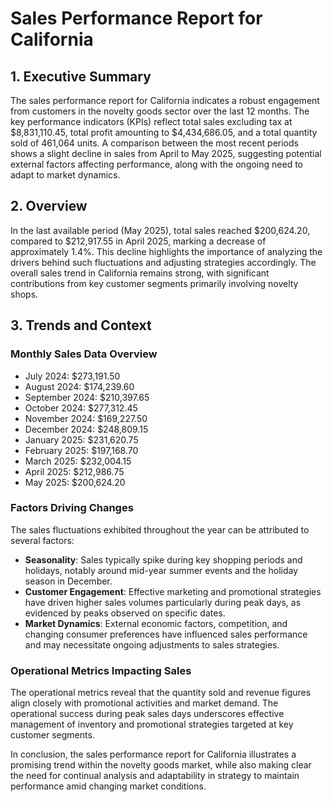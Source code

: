 # Sales Performance Report for California

## 1. Executive Summary
The sales performance report for California indicates a robust engagement from customers in the novelty goods sector over the last 12 months. The key performance indicators (KPIs) reflect total sales excluding tax at $8,831,110.45, total profit amounting to $4,434,686.05, and a total quantity sold of 461,064 units. A comparison between the most recent periods shows a slight decline in sales from April to May 2025, suggesting potential external factors affecting performance, along with the ongoing need to adapt to market dynamics.

## 2. Overview
In the last available period (May 2025), total sales reached $200,624.20, compared to $212,917.55 in April 2025, marking a decrease of approximately 1.4%. This decline highlights the importance of analyzing the drivers behind such fluctuations and adjusting strategies accordingly. The overall sales trend in California remains strong, with significant contributions from key customer segments primarily involving novelty shops.

## 3. Trends and Context
### Monthly Sales Data Overview
- July 2024: $273,191.50
- August 2024: $174,239.60
- September 2024: $210,397.65
- October 2024: $277,312.45
- November 2024: $169,227.50
- December 2024: $248,809.15
- January 2025: $231,620.75
- February 2025: $197,168.70
- March 2025: $232,004.15
- April 2025: $212,986.75
- May 2025: $200,624.20

### Factors Driving Changes
The sales fluctuations exhibited throughout the year can be attributed to several factors:
- **Seasonality**: Sales typically spike during key shopping periods and holidays, notably around mid-year summer events and the holiday season in December.
- **Customer Engagement**: Effective marketing and promotional strategies have driven higher sales volumes particularly during peak days, as evidenced by peaks observed on specific dates.
- **Market Dynamics**: External economic factors, competition, and changing consumer preferences have influenced sales performance and may necessitate ongoing adjustments to sales strategies.

### Operational Metrics Impacting Sales
The operational metrics reveal that the quantity sold and revenue figures align closely with promotional activities and market demand. The operational success during peak sales days underscores effective management of inventory and promotional strategies targeted at key customer segments.

In conclusion, the sales performance report for California illustrates a promising trend within the novelty goods market, while also making clear the need for continual analysis and adaptability in strategy to maintain performance amid changing market conditions.